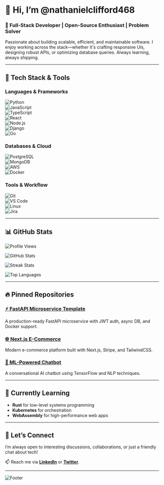 # 👋 Hi, I’m @nathanielclifford468  

### 🚀 Full-Stack Developer | Open-Source Enthusiast | Problem Solver  

Passionate about building scalable, efficient, and maintainable software. I enjoy working across the stack—whether it's crafting responsive UIs, designing robust APIs, or optimizing database queries. Always learning, always shipping.  

---  

## 🔧 Tech Stack & Tools  

### **Languages & Frameworks**  
![Python](https://img.shields.io/badge/-Python-3776AB?logo=python&logoColor=white)  
![JavaScript](https://img.shields.io/badge/-JavaScript-F7DF1E?logo=javascript&logoColor=black)  
![TypeScript](https://img.shields.io/badge/-TypeScript-3178C6?logo=typescript&logoColor=white)  
![React](https://img.shields.io/badge/-React-61DAFB?logo=react&logoColor=black)  
![Node.js](https://img.shields.io/badge/-Node.js-339933?logo=node.js&logoColor=white)  
![Django](https://img.shields.io/badge/-Django-092E20?logo=django&logoColor=white)  
![Go](https://img.shields.io/badge/-Go-00ADD8?logo=go&logoColor=white)  

### **Databases & Cloud**  
![PostgreSQL](https://img.shields.io/badge/-PostgreSQL-4169E1?logo=postgresql&logoColor=white)  
![MongoDB](https://img.shields.io/badge/-MongoDB-47A248?logo=mongodb&logoColor=white)  
![AWS](https://img.shields.io/badge/-AWS-232F3E?logo=amazon-aws&logoColor=white)  
![Docker](https://img.shields.io/badge/-Docker-2496ED?logo=docker&logoColor=white)  

### **Tools & Workflow**  
![Git](https://img.shields.io/badge/-Git-F05032?logo=git&logoColor=white)  
![VS Code](https://img.shields.io/badge/-VS_Code-007ACC?logo=visual-studio-code&logoColor=white)  
![Linux](https://img.shields.io/badge/-Linux-FCC624?logo=linux&logoColor=black)  
![Jira](https://img.shields.io/badge/-Jira-0052CC?logo=jira&logoColor=white)  

---  

## 📊 GitHub Stats  

![Profile Views](https://komarev.com/ghpvc/?username=nathanielclifford468&color=blue&label=Profile+Views)  

![GitHub Stats](https://github-readme-stats.vercel.app/api?username=nathanielclifford468&show_icons=true&theme=radical&hide_border=true)  

![Streak Stats](https://github-readme-streak-stats.herokuapp.com/?user=nathanielclifford468&theme=radical&hide_border=true)  

![Top Languages](https://github-readme-stats.vercel.app/api/top-langs/?username=nathanielclifford468&layout=compact&theme=radical&hide_border=true)  

---  

## 🔥 Pinned Repositories  

### [⚡ FastAPI Microservice Template](https://github.com/nathanielclifford468/fastapi-microservice)  
A production-ready FastAPI microservice with JWT auth, async DB, and Docker support.  

### [🌐 Next.js E-Commerce](https://github.com/nathanielclifford468/nextjs-ecommerce)  
Modern e-commerce platform built with Next.js, Stripe, and TailwindCSS.  

### [🤖 ML-Powered Chatbot](https://github.com/nathanielclifford468/ml-chatbot)  
A conversational AI chatbot using TensorFlow and NLP techniques.  

---  

## 🌱 Currently Learning  

- **Rust** for low-level systems programming  
- **Kubernetes** for orchestration  
- **WebAssembly** for high-performance web apps  

---  

## 💬 Let’s Connect  

I’m always open to interesting discussions, collaborations, or just a friendly chat about tech!  

📫 Reach me via **[LinkedIn](https://www.linkedin.com/in/nathanielclifford468)** or **[Twitter](https://twitter.com/nathanielclifford468)**.  

---  

![Footer](https://capsule-render.vercel.app/api?type=waving&color=gradient&height=120&section=footer)
